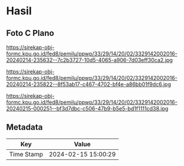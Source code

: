 # Hasil

## Foto C Plano

https://sirekap-obj-formc.kpu.go.id/fed8/pemilu/ppwp/33/29/14/20/02/3329142002016-20240214-235632--7c2b3727-10d5-4065-a906-7d03eff30ca2.jpg

https://sirekap-obj-formc.kpu.go.id/fed8/pemilu/ppwp/33/29/14/20/02/3329142002016-20240214-235822--8f53ab17-c467-4702-bf4e-a86bb01f9dc6.jpg

https://sirekap-obj-formc.kpu.go.id/fed8/pemilu/ppwp/33/29/14/20/02/3329142002016-20240215-000251--bf3d7dbc-c506-47b9-b5e5-bd1f1111cd38.jpg


## Metadata

| Key        | Value               |
| ---------- | ------------------- |
| Time Stamp | 2024-02-15 15:00:29 |



